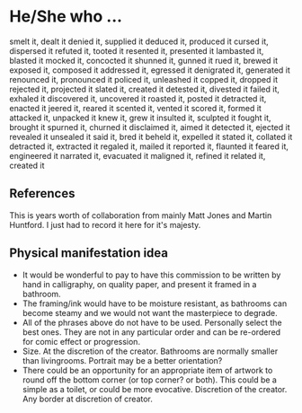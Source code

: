 He/She who ...
==========

smelt it, dealt it
denied it, supplied it
deduced it, produced it
cursed it, dispersed it
refuted it, tooted it
resented it, presented it
lambasted it, blasted it
mocked it, concocted it
shunned it, gunned it
rued it, brewed it
exposed it, composed it
addressed it, egressed it
denigrated it, generated it
renounced it, pronounced it
policed it, unleashed it
copped it, dropped it
rejected it, projected it
slated it, created it
detested it, divested it
failed it, exhaled it
discovered it, uncovered it
roasted it, posted it
detracted it, enacted it
jeered it, reared it
scented it, vented it
scored it, formed it
attacked it, unpacked it
knew it, grew it
insulted it, sculpted it
fought it, brought it
spurned it, churned it
disclaimed it, aimed it
detected it, ejected it
revealed it unsealed it
said it, bred it
beheld it, expelled it
stated it, collated it
detracted it, extracted it
regaled it, mailed it
reported it, flaunted it
feared it, engineered it
narrated it, evacuated it
maligned it, refined it
related it, created it


References
----------

This is years worth of collaboration from mainly Matt Jones and Martin Huntford.
I just had to record it here for it's majesty.


Physical manifestation idea
---------------------------

* It would be wonderful to pay to have this commission to be written by hand in calligraphy, on quality paper, and present it framed in a bathroom.
* The framing/ink would have to be moisture resistant, as bathrooms can become steamy and we would not want the masterpiece to degrade.
* All of the phrases above do not have to be used. Personally select the best ones. They are not in any particular order and can be re-ordered for comic effect or progression.
* Size. At the discretion of the creator. Bathrooms are normally smaller than livingrooms. Portrait may be a better orientation?
* There could be an opportunity for an appropriate item of artwork to round off the bottom corner (or top corner? or both). This could be a simple as a toilet, or could be more evocative. Discretion of the creator. Any border at discretion of creator.
